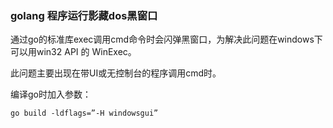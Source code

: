 ### golang 程序运行影藏dos黑窗口

通过go的标准库exec调用cmd命令时会闪弹黑窗口，为解决此问题在windows下可以用win32 API 的 WinExec。

此问题主要出现在带UI或无控制台的程序调用cmd时。

编译go时加入参数：
```batch
go build -ldflags=”-H windowsgui”
```
